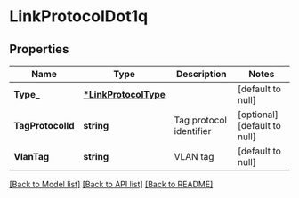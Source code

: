 # LinkProtocolDot1q

## Properties
Name | Type | Description | Notes
------------ | ------------- | ------------- | -------------
**Type_** | [***LinkProtocolType**](LinkProtocolType.md) |  | [default to null]
**TagProtocolId** | **string** | Tag protocol identifier | [optional] [default to null]
**VlanTag** | **string** | VLAN tag | [default to null]

[[Back to Model list]](../README.md#documentation-for-models) [[Back to API list]](../README.md#documentation-for-api-endpoints) [[Back to README]](../README.md)

